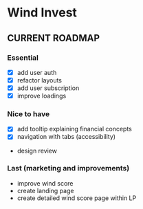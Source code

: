 # Wind Invest

## CURRENT ROADMAP

### Essential
- [x] add user auth
- [x] refactor layouts
- [x] add user subscription
- [x] improve loadings

### Nice to have
- [x] add tooltip explaining financial concepts
- [x] navigation with tabs (accessibility)
- design review

### Last (marketing and improvements)
- improve wind score
- create landing page
- create detailed wind score page within LP